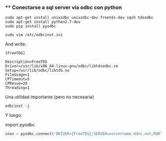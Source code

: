 ### ** Conectarse a sql server vía odbc con python


```shell
sudo apt-get install unixodbc unixodbc-dev freetds-dev sqsh tdsodbc
sudo apt-get install python2.7-dev
sudo pip install pyodbc

sudo vim /etc/odbcinst.ini
```
And write:

```shell
[FreeTDS]

Description=FreeTDS
Driver=/usr/lib/x86_64-linux-gnu/odbc/libtdsodbc.so
Setup=/usr/lib/odbc/libtdS.so
FileUsage=1
CPTimeout=5
CPResue=20
Threading=1
```

Una utilidad importante (pero no necesaria)
```shell
odbcinst -j
```

Y luego:

import pyodbc  
```python
cnxn = pyodbc.connect('DRIVER={FreeTDS};SERVER=servername.ddns.net;PORT=1433;DATABASE=DatabaseName;UID=userName;PWD=yourpassword')
```
